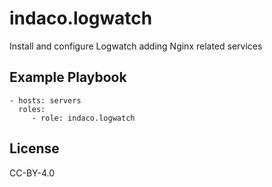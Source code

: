 indaco.logwatch
=========

Install and configure Logwatch adding Nginx related services

Example Playbook
----------------

    - hosts: servers
      roles:
         - role: indaco.logwatch

License
-------

CC-BY-4.0
